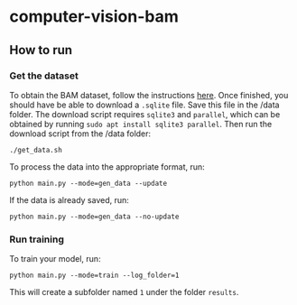 # computer-vision-bam

## How to run

### Get the dataset
To obtain the BAM dataset, follow the instructions [here](https://bam-dataset.org/). Once finished, you should have be able to download a `.sqlite` file. Save this file in the /data folder. The download script requires `sqlite3` and `parallel`, which can be obtained by running `sudo apt install sqlite3 parallel`. Then run the download script from the /data folder:
```
./get_data.sh
``` 
To process the data into the appropriate format, run:
```
python main.py --mode=gen_data --update
```

If the data is already saved, run:
```
python main.py --mode=gen_data --no-update
```

### Run training
To train your model, run:

```
python main.py --mode=train --log_folder=1
```

This will create a subfolder named `1` under the folder `results`.

